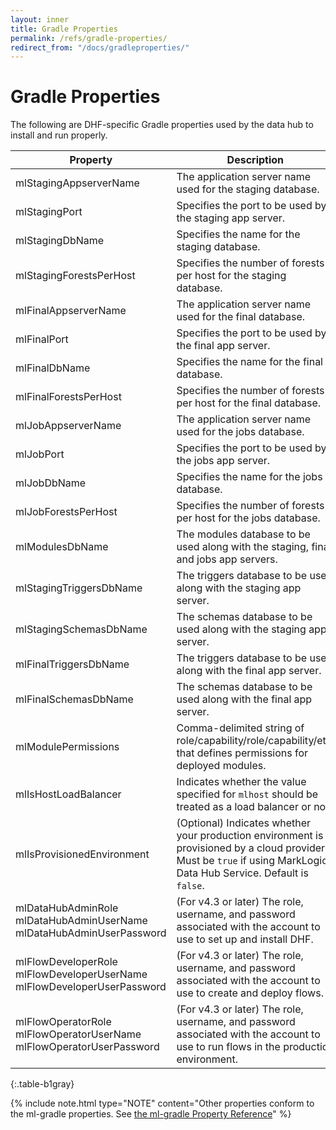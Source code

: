 ```yaml
---
layout: inner
title: Gradle Properties
permalink: /refs/gradle-properties/
redirect_from: "/docs/gradleproperties/"
---
```


# Gradle Properties

The following are DHF-specific Gradle properties used by the data hub to install and run properly.

| Property  | Description |
| --- | --- |
| mlStagingAppserverName | The application server name used for the staging database. |
| mlStagingPort | Specifies the port to be used by the staging app server. |
| mlStagingDbName | Specifies the name for the staging database. |
| mlStagingForestsPerHost | Specifies the number of forests per host for the staging database. |
| mlFinalAppserverName | The application server name used for the final database. |
| mlFinalPort | Specifies the port to be used by the final app server. |
| mlFinalDbName | Specifies the name for the final database. |
| mlFinalForestsPerHost | Specifies the number of forests per host for the final database. |
| mlJobAppserverName | The application server name used for the jobs database. |
| mlJobPort | Specifies the port to be used by the jobs app server. |
| mlJobDbName | Specifies the name for the jobs database. |
| mlJobForestsPerHost | Specifies the number of forests per host for the jobs database. |
| mlModulesDbName | The modules database to be used along with the staging, final, and jobs app servers. |
| mlStagingTriggersDbName | The triggers database to be used along with the staging app server. |
| mlStagingSchemasDbName | The schemas database to be used along with the staging app server. |
| mlFinalTriggersDbName | The triggers database to be used along with the final app server. |
| mlFinalSchemasDbName | The schemas database to be used along with the final app server. |
| mlModulePermissions | Comma-delimited string of role/capability/role/capability/etc. that defines permissions for deployed modules. |
| mlIsHostLoadBalancer | Indicates whether the value specified for `mlhost` should be treated as a load balancer or not. |
| mlIsProvisionedEnvironment | (Optional) Indicates whether your production environment is provisioned by a cloud provider. Must be `true` if using MarkLogic Data Hub Service. Default is `false`. |
| mlDataHubAdminRole<br/> mlDataHubAdminUserName<br/> mlDataHubAdminUserPassword | (For v4.3 or later) The role, username, and password associated with the account to use to set up and install DHF. |
| mlFlowDeveloperRole<br/> mlFlowDeveloperUserName<br/> mlFlowDeveloperUserPassword | (For v4.3 or later) The role, username, and password associated with the account to use to create and deploy flows. |
| mlFlowOperatorRole<br/> mlFlowOperatorUserName<br/> mlFlowOperatorUserPassword | (For v4.3 or later) The role, username, and password associated with the account to use to run flows in the production environment. |
{:.table-b1gray}

{% include note.html type="NOTE" content="Other properties conform to the ml-gradle properties. See [the ml-gradle Property Reference](https://github.com/marklogic-community/ml-gradle/wiki/property-reference)" %}
